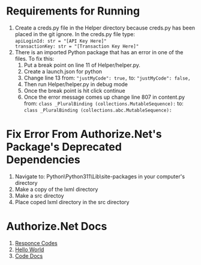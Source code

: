<!DOCTYPE html>
 <html lang="en-US">
  <body>

<h1>Requirements for Running</h1>

<ol>
 <li>Create a creds.py file in the Helper directory because creds.py has been placed in the git ignore. In the creds.py file type: <br /> <code>apiLoginId: str = "[API Key Here]"<br />transactionKey: str = "[Transaction Key Here]"</code></li>

 <li>There is an imported Python package that has an error in one of the files. To fix this:
  <ol>
   <li>Put a break point on line 11 of Helper/helper.py.</li>
   <li>Create a launch.json for python</li>
   <li>Change line 13 from: <code>"justMyCode": true,</code> to: <code>"justMyCode": false,</code>
   <li>Then run Helper/helper.py in debug mode</li>
   <li>Once the break point is hit click continue</li>
   <li>Once the error message comes up change line 807 in content.py from: <code>class _PluralBinding (collections.MutableSequence):</code> to: <code>class _PluralBinding (collections.abc.MutableSequence):</code></li>
  </ol>
 </li>
</ol>

<h1>Fix Error From Authorize.Net's Package's Deprecated Dependencies</h1>

<ol>
 <li>Navigate to: Python\Python311\Lib\site-packages in your computer's directory</li>
 <li>Make a copy of the lxml directory</li>
 <li>Make a src directoy</li>
 <li>Place coped lxml directory in the src directory</li>
</ol>

<h1>Authorize.Net Docs</h1>
<ol>
 <li><a href="https://developer.authorize.net/api/reference/features/errorandresponsecodes.html">Responce Codes</a></li>
 <li><a href="https://developer.authorize.net/hello_world/testing_guide.html">Hello World</a></li>
 <li><a href="https://developer.authorize.net/api/reference/index.html">Code Docs</a></li>

 </body>
</html>